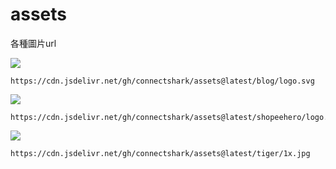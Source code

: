 # assets

各種圖片url

![](https://cdn.jsdelivr.net/gh/connectshark/assets@latest/blog/logo.svg)
```
https://cdn.jsdelivr.net/gh/connectshark/assets@latest/blog/logo.svg
```

![](https://cdn.jsdelivr.net/gh/connectshark/assets@latest/shopeehero/logo.png)
```
https://cdn.jsdelivr.net/gh/connectshark/assets@latest/shopeehero/logo.png
```

![](https://cdn.jsdelivr.net/gh/connectshark/assets@latest/tiger/1x.jpg)
```
https://cdn.jsdelivr.net/gh/connectshark/assets@latest/tiger/1x.jpg
```